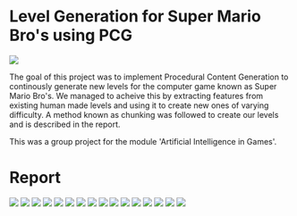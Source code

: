 # Level Generation for Super Mario Bro's using PCG

<img src="https://github.com/HarrishanSK/MarioLevelGeneration/blob/master/images/image1.png">

The goal of this project was to implement Procedural Content Generation to continously generate new levels for the computer game known as Super Mario Bro's.
We managed to acheive this by extracting features from existing human made levels and using it to create new ones of varying difficulty. 
A method known as chunking was followed to create our levels and is described in the report.

This was a group project for the module 'Artificial Intelligence in Games'.

# Report
<img src="https://github.com/HarrishanSK/MarioLevelGeneration/blob/master/images/page1.png">
<img src="https://github.com/HarrishanSK/MarioLevelGeneration/blob/master/images/page2.png">
<img src="https://github.com/HarrishanSK/MarioLevelGeneration/blob/master/images/page3.png">
<img src="https://github.com/HarrishanSK/MarioLevelGeneration/blob/master/images/page4.png">
<img src="https://github.com/HarrishanSK/MarioLevelGeneration/blob/master/images/page5.png">
<img src="https://github.com/HarrishanSK/MarioLevelGeneration/blob/master/images/page6.png">
<img src="https://github.com/HarrishanSK/MarioLevelGeneration/blob/master/images/page7.png">
<img src="https://github.com/HarrishanSK/MarioLevelGeneration/blob/master/images/page8.png">
<img src="https://github.com/HarrishanSK/MarioLevelGeneration/blob/master/images/page9.png">
<img src="https://github.com/HarrishanSK/MarioLevelGeneration/blob/master/images/page10.png">
<img src="https://github.com/HarrishanSK/MarioLevelGeneration/blob/master/images/page11.png">
<img src="https://github.com/HarrishanSK/MarioLevelGeneration/blob/master/images/page12.png">
<img src="https://github.com/HarrishanSK/MarioLevelGeneration/blob/master/images/page13.png">
<img src="https://github.com/HarrishanSK/MarioLevelGeneration/blob/master/images/page14.png">
<img src="https://github.com/HarrishanSK/MarioLevelGeneration/blob/master/images/page15.png">
<img src="https://github.com/HarrishanSK/MarioLevelGeneration/blob/master/images/page16.png">
